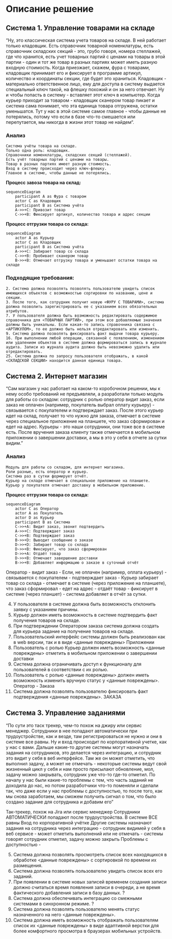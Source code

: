 # Описание решение

## Система 1. Управление товарами на складе

“Ну, это классическая система учета товаров на складе. В ней работает только кладовщик. Есть справочник товарной номенклатуры, есть справочник складских секций - это, грубо говоря, номера стеллажей, где что хранится, есть учет товарных партий с ценами на товары в этой партии - один и тот же товар в разных партиях может иметь разную входную стоимость. Когда приезжает, скажем, фура с товарами, кладовщик принимает его и фиксирует в программе артикул, количество и координаты секции, где будет это храниться. Кладовщик - материально ответственное лицо, ему для доступа в систему выдается специальный ключ такой, на флешку похожий и он за него отвечает. Ну и чтобы попасть в систему - вставляет этот ключ в компьютер. Когда курьер приходит за товаром - кладовщик сканером товар пикает и система сама понимает, что эта единица товара отгружена, остатки уменьшатся. Тут у нас в этой системе самое главное - чтобы данные не потерялись, потому что если в базе что-то смешается или перепутается, мы никогда в жизни этот товар не найдем“.

### Анализ

```
Система учёты товара на складе.
Только одна роль: кладовщик.
Справочники номенклатуры, складских секций (стеллажей).
Есть учёт товарных партий с ценами на товары.
Товар в разных партиях имеет разную стоимость.
Вход в систему происходит через ключ-флешку.
Главное в системе, чтобы данные не потерялись.
```

**Процесс завоза товара на склад:**

```mermaid
sequenceDiagram
	participant A as Фура с товаром
	actor C as Кладовщик
	participant B as Система учёта
	A->>+C: Привозит товар
	C->>+B: Фиксирует артикул, количество товара и адрес секции
```

**Процесс отгрузки товара со склада:**

```mermaid
sequenceDiagram
    actor A as Курьер
    actor C as Кладовщик
    participant B as Система учёта
    A->>+C: Забирает товар со склада
    C->>+B: Пробивает сканером товар
    B->>+B: Отмечает отгрузку товара и уменьшает остатки товара на складе
```
	
### Подходящие требования:

```
2. Система должна позволять позволять пользователю увидеть список имеющихся объектов с возможностью сортировки по названию, цене и секции.
3. После того, как сотрудник получит новую <ФУРУ С ТОВАРАМИ>, система должна позволить зарегистрировать ее с указанием всех обязательных атрибутов.
7. У пользователя должна быть возможность редактировать содержимое справочника для <ТОВАРНЫХ ПАРТИЙ>, при этом все добавляемые значения должны быть уникальны. Если какая-то запись справочника связана с <АРТИКУЛОМ>, то ее должно быть нельзя отредактировать или изменить. 
9. Система должна позволять фиксировать факт выдачи товара курьеру.
16. При выполнении любой операции, связанной с появлением, изменением или удалением объектов в системе должна формироваться запись в журнале аудита. Записи из журнала аудита должно быть невозможно удалить или отредактировать.
25. Система должна по запросу пользователя отображать, в какой <СКЛАДСКОЙ СЕКЦИИ> находится данная единица товара.
```

## Система 2. Интернет магазин

“Сам магазин у нас работает на каком-то коробочном решении, мы к нему особо требований не предъявляли, а разработали только модуль для работы со складом: сотрудник с ролью оператор видит заказ, если заказ не оплачен (например, покупатель выбрал оплату курьеру) - связывается с покупателем и подтверждает заказ. После этого курьер идет на склад, получает то что нужно для заказа, отмечает в системе через специальное приложение на планшете, что заказ сформирован и едет на адрес. Курьеры - это наши сотрудники, они тоже все в системе есть. После вручения заказа клиенту также отмечается в мобильном приложении о завершении доставки, а мы в это у себя в отчете за сутки видим.”

### Анализ

```
Модуль для работы со складом, для интернет магазина.
Роли разные, есть оператор и курьер.
Система раз в сутки формирует отчёт.
Курьер на складе отмечает в специальное приложение на планшете.
Курьер у покупателя отмечает доставку в мобильном приложение.
```

**Процесс отгрузки товара со склада:**

```mermaid
sequenceDiagram
    actor C as Оператор
    actor A as Покупатель
    actor D as Курьер
    participant B as Система
    C->>+A: Видит заказ, звонит подтвердить
    A->>+C: Подтверждает заказ
    C->>+B: Подтверждает заказ
    B->>+D: Выводит сообщение о заказе
    D->>+D: Забирает товар со склада
    D->>+B: Фиксирует, что заказ сформирован
    D->>+A: Отдаёт товар
    D->>+B: Отмечает завершение доставки
    B->>+B: Добавляет информацию о заказе в суточный отчёт
```

Оператор - видит заказ - Если, не оплачен (например, оплата курьеру) - связывается с покупателем - подтверждает заказ - Курьер забирает товар со склада - отмечает в системе (через приложение на планшете), что заказ сформировал - едет на адрес - отдаёт товар - фиксирует в системе (через планшет) - система добавляет в отчёт за сутки.


4. У пользователя в системе должна быть возможность отклонить заявку с указанием причины.
8. Курьер должен иметь возможность в системе подтвердить факт получения товаров на складе.
11. При подтверждении Оператором заказа система должна создать для курьера задание на получение товаров на складе.
13. Пользовательский интерфейс системы должен быть реализован как в web версии, так и в виде <данные повреждены> Приложении
15. Пользователь с ролью Курьер должен иметь возможность <данные повреждены> отметить в мобильном приложении о завершении доставки
18. Система должна ограничивать доступ к функционалу для пользователей в соответствии с их ролью.
23. Пользователь с ролью <данные повреждены> должен иметь возможность изменить вручную статус у <данные повреждены>. Оператор - Заказа
24. Система должна позволять пользователю фиксировать факт подтверждения <данные повреждены>. ЗАКАЗА



## Система 3. Управление заданиями

“По сути это таск трекер, чем-то похож на джиру или сервис менеджер. Сотрудники в нее попадают автоматически при трудоустройстве, как и везде, там регистрироваться не нужно и они в системе все равны. Ну и вход происходит по корпоративной учетке, как у нас с вами. Дальше какие-то другие системы могут назначать задания на сотрудников, это делается через интеграцию, и сотрудник это видит у себя в веб интерфейсе. Там же он может отметить, что выполнил задачу, а может не отмечать - некоторые системы ведут свой жизненный цикл у себя и нам просто присылают обновление, мол, задачу можно закрывать, сотрудник уже что-то где-то отметил. По началу у нас были какие-то проблемы с тем, что часть заданий не доходила до нас, но потом разработчики что-то поменяли и сделали так, что даже если у нас проблемы с доступностью, то после того, как мы снова заработаем, мы сможем получить сигнал о том, что было создано задание для сотрудника и добавим его”

Так-трекер, похож на Jira или сервис менеджер
Сотрудники АВТОМАТИЧЕСКИ попадают после трудоустройства.
В системе ВСЕ равны
Вход по корпоративной учётке
Другие системы назначают задания на сотрудника через интеграцию - сотрудник видимей у себя в веб сервисе - может отметить выполнений или не отмечать - системы говорят сотрудник отметил, задачу можно закрыть
Проблемы с доступностью - 


5. Система должна позволять просмотреть список всех находящихся в обработке <данные повреждены> с сортировкой по времени их размещения.
10. Система должна позволять пользователю увидеть список всех его заданий.
12. При появлении в системе новых записей временем создания записи должно считаться время появления записи в очереди, а не время фактического добавления записи в базу данных. ?
14. Система должна обеспечивать интеграцию со смежными системами в синхронном режиме. ?
19. Система должна позволять пользователю менять статус назначенного на него <данные повреждены>.
26. Система должна иметь возможность отображать пользователям список их <данные повреждены> в виде адаптивной верстки для более комфортного просмотра в браузерах мобильных устройств.
